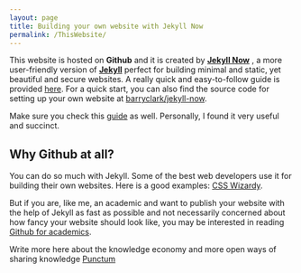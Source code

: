 ```yaml
---
layout: page
title: Building your own website with Jekyll Now
permalink: /ThisWebsite/
---
```




This website is hosted on **Github** and it is created by [**Jekyll Now**](http://www.jekyllnow.com/) , a more user-friendly version of [**Jekyll**](https://jekyllrb.com/) perfect for building minimal and static, yet beautiful and secure websites. A really quick and easy-to-follow guide is provided [here](https://www.smashingmagazine.com/2014/08/build-blog-jekyll-github-pages/). For a quick start, you can also find the source code for setting up your own website at [barryclark/jekyll-now](https://github.com/barryclark/jekyll-now).  

Make sure you check this [guide](http://jmcglone.com/guides/github-pages/) as well. Personally, I found it very useful and succinct. 


## Why Github at all? 

You can do so much with Jekyll. Some of the best web developers use it for building their own websites. Here is a good examples:
[CSS Wizardy](https://csswizardry.com/about/).

But if you are, like me, an academic and want to publish your website with the help of Jekyll as fast as possible and not necessarily concerned about how fancy your website should look like, you may be interested in reading
[Github for academics](http://blogs.lse.ac.uk/impactofsocialsciences/2013/06/04/github-for-academics/).


Write more here about the knowledge economy and more open ways of sharing knowledge
[Punctum](https://punctumbooks.com/blog/here-be-monsters-a-punctum-publishing-primer/)
